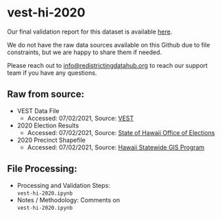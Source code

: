 # vest-hi-2020

Our final validation report for this dataset is available [here](https://redistrictingdatahub.org/dataset/vest-2020-hawaii-precinct-and-election-results/). 

We do not have the raw data sources available on this Github due to file constraints, but we are happy to share them if needed. 

Please reach out to info@redistrictingdatahub.org to reach our support team if you have any questions.

## **Raw from source:**
- VEST Data File
    -  Accessed: 07/02/2021, Source: [VEST](https://dataverse.harvard.edu/file.xhtml?fileId=4750434&version=13.0)
- 2020 Election Results 
    - Accessed: 07/02/2021, Source: [State of Hawaii Office of Elections](https://elections.hawaii.gov/election-results/) 
- 2020 Precinct Shapefile 
    - Accessed: 07/02/2021, Source: [Hawaii Statewide GIS Program](http://geoportal.hawaii.gov/datasets/election-precincts-) 
  
## **File Processing:**
- Processing and Validation Steps: \
`vest-hi-2020.ipynb`
- Notes / Methodology: Comments on \
`vest-hi-2020.ipynb`
